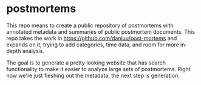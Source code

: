 # postmortems

This repo means to create a public repository of postmortems with annotated metadata and summaries of public postmortem documents. This repo takes the work in https://github.com/danluu/post-mortems and expands on it, trying to add categories, time data, and room for more in-depth analysis.

The goal is to generate a pretty looking website that has search functionality to make it easier to analyze large sets of postmortems. Right now we're just fleshing out the metadata, the next step is generation.
